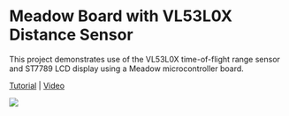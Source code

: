 # Meadow Board with VL53L0X Distance Sensor

This project demonstrates use of the VL53L0X time-of-flight range sensor and ST7789 LCD display using a Meadow microcontroller board.

[Tutorial](https://wellsb.com/csharp/iot/meadow-vl53l0x-distance-sensor/) | [Video](https://www.youtube.com/watch?v=Y8-tAv_x4VY)

[![](https://wellsb.com/csharp/wp-content/uploads/sites/2/2021/05/meadow-distance-lcd_bb-min-300x269.png)](https://wellsb.com/csharp/iot/meadow-vl53l0x-distance-sensor/)
